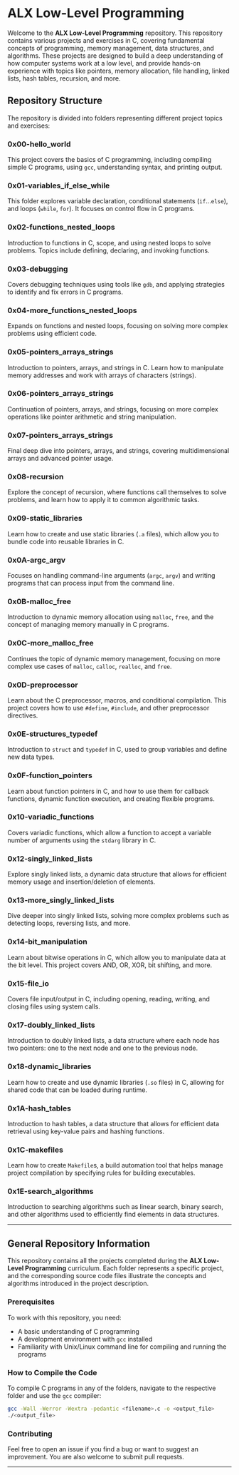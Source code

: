 # ALX Low-Level Programming

Welcome to the **ALX Low-Level Programming** repository. This repository contains various projects and exercises in C, covering fundamental concepts of programming, memory management, data structures, and algorithms. These projects are designed to build a deep understanding of how computer systems work at a low level, and provide hands-on experience with topics like pointers, memory allocation, file handling, linked lists, hash tables, recursion, and more.

## Repository Structure

The repository is divided into folders representing different project topics and exercises:

### 0x00-hello_world

This project covers the basics of C programming, including compiling simple C programs, using `gcc`, understanding syntax, and printing output.

### 0x01-variables_if_else_while

This folder explores variable declaration, conditional statements (`if`...`else`), and loops (`while`, `for`). It focuses on control flow in C programs.

### 0x02-functions_nested_loops

Introduction to functions in C, scope, and using nested loops to solve problems. Topics include defining, declaring, and invoking functions.

### 0x03-debugging

Covers debugging techniques using tools like `gdb`, and applying strategies to identify and fix errors in C programs.

### 0x04-more_functions_nested_loops

Expands on functions and nested loops, focusing on solving more complex problems using efficient code.

### 0x05-pointers_arrays_strings

Introduction to pointers, arrays, and strings in C. Learn how to manipulate memory addresses and work with arrays of characters (strings).

### 0x06-pointers_arrays_strings

Continuation of pointers, arrays, and strings, focusing on more complex operations like pointer arithmetic and string manipulation.

### 0x07-pointers_arrays_strings

Final deep dive into pointers, arrays, and strings, covering multidimensional arrays and advanced pointer usage.

### 0x08-recursion

Explore the concept of recursion, where functions call themselves to solve problems, and learn how to apply it to common algorithmic tasks.

### 0x09-static_libraries

Learn how to create and use static libraries (`.a` files), which allow you to bundle code into reusable libraries in C.

### 0x0A-argc_argv

Focuses on handling command-line arguments (`argc`, `argv`) and writing programs that can process input from the command line.

### 0x0B-malloc_free

Introduction to dynamic memory allocation using `malloc`, `free`, and the concept of managing memory manually in C programs.

### 0x0C-more_malloc_free

Continues the topic of dynamic memory management, focusing on more complex use cases of `malloc`, `calloc`, `realloc`, and `free`.

### 0x0D-preprocessor

Learn about the C preprocessor, macros, and conditional compilation. This project covers how to use `#define`, `#include`, and other preprocessor directives.

### 0x0E-structures_typedef

Introduction to `struct` and `typedef` in C, used to group variables and define new data types.

### 0x0F-function_pointers

Learn about function pointers in C, and how to use them for callback functions, dynamic function execution, and creating flexible programs.

### 0x10-variadic_functions

Covers variadic functions, which allow a function to accept a variable number of arguments using the `stdarg` library in C.

### 0x12-singly_linked_lists

Explore singly linked lists, a dynamic data structure that allows for efficient memory usage and insertion/deletion of elements.

### 0x13-more_singly_linked_lists

Dive deeper into singly linked lists, solving more complex problems such as detecting loops, reversing lists, and more.

### 0x14-bit_manipulation

Learn about bitwise operations in C, which allow you to manipulate data at the bit level. This project covers AND, OR, XOR, bit shifting, and more.

### 0x15-file_io

Covers file input/output in C, including opening, reading, writing, and closing files using system calls.

### 0x17-doubly_linked_lists

Introduction to doubly linked lists, a data structure where each node has two pointers: one to the next node and one to the previous node.

### 0x18-dynamic_libraries

Learn how to create and use dynamic libraries (`.so` files) in C, allowing for shared code that can be loaded during runtime.

### 0x1A-hash_tables

Introduction to hash tables, a data structure that allows for efficient data retrieval using key-value pairs and hashing functions.

### 0x1C-makefiles

Learn how to create `Makefile`s, a build automation tool that helps manage project compilation by specifying rules for building executables.

### 0x1E-search_algorithms

Introduction to searching algorithms such as linear search, binary search, and other algorithms used to efficiently find elements in data structures.

---

## General Repository Information

This repository contains all the projects completed during the **ALX Low-Level Programming** curriculum. Each folder represents a specific project, and the corresponding source code files illustrate the concepts and algorithms introduced in the project description.

### Prerequisites

To work with this repository, you need:

- A basic understanding of C programming
- A development environment with `gcc` installed
- Familiarity with Unix/Linux command line for compiling and running the programs

### How to Compile the Code

To compile C programs in any of the folders, navigate to the respective folder and use the `gcc` compiler:

```bash
gcc -Wall -Werror -Wextra -pedantic <filename>.c -o <output_file>
./<output_file>
```

### Contributing

Feel free to open an issue if you find a bug or want to suggest an improvement. You are also welcome to submit pull requests.

---
